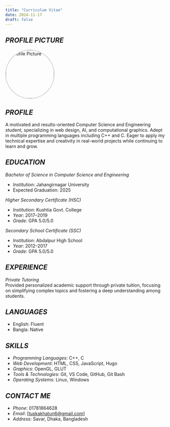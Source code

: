 ```yaml
---
title: "Curriculum Vitae"
date: 2024-11-17
draft: false
---
```

## *PROFILE PICTURE*
<div style="text-align: left;">
  <img src="tuska.jpg" alt="Profile Picture" style="width:150px; height:150px; border-radius:50%; border: 2px solid #ccc;" />
</div>

## *PROFILE*
A motivated and results-oriented Computer Science and Engineering student, specializing in web design, AI, and computational graphics. Adept in multiple programming languages including C++ and C. Eager to apply my technical expertise and creativity in real-world projects while continuing to learn and grow.

## *EDUCATION*

*Bachelor of Science in Computer Science and Engineering*  
- *Institution*:  Jahangirnagar University  
- Expected Graduation: 2025  

*Higher Secondary Certificate (HSC)*  
- *Institution*: Kushtia Govt. College  
- *Year*: 2017–2019  
- *Grade*: GPA 5.0/5.0  

*Secondary School Certificate (SSC)*  
- *Institution*: Abdalpur High School  
- *Year*: 2012–2017  
- *Grade*: GPA 5.0/5.0  

## *EXPERIENCE*
*Private Tutoring*  
Provided personalized academic support through private tuition, focusing on simplifying complex topics and fostering a deep understanding among students.

## *LANGUAGES*
- English: Fluent
- Bangla: Native 

## *SKILLS*
- *Programming Languages*: C++, C  
- *Web Development*: HTML, CSS, JavaScript, Hugo  
- *Graphics*: OpenGL, GLUT  
- *Tools & Technologies*: Git, VS Code, GitHub, Git Bash  
- *Operating Systems*: Linux, Windows  

## *CONTACT ME*
- *Phone*: 01781864628  
- *Email*: [tuskakhatun6@gmail.com] 
- *Address*: Savar, Dhaka, Bangladesh